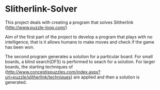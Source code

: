 Slitherlink-Solver
==================

This project deals with creating a program that solves Slitherlink (http://www.puzzle-loop.com/)

Aim of the first part of the project to develop a program that plays with no intelligence, that is it allows humans to make moves and check if the game has been won.

The second program generates a solution for a particular board. For small boards, a blind search(DFS) is performed to seach for a solution. For larger boards, the starting techniques of (http://www.conceptispuzzles.com/index.aspx?uri=puzzle/slitherlink/techniques) are applied and then a solution is generated.
